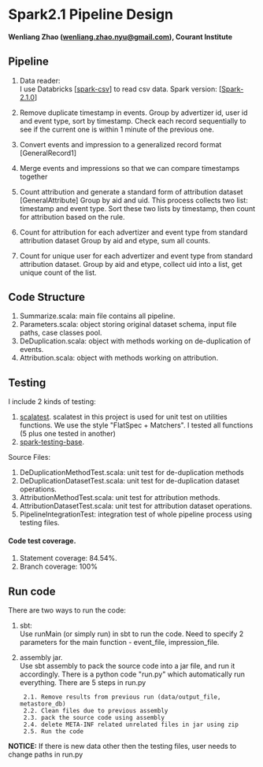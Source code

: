 # Spark2.1 Pipeline Design

#### Wenliang Zhao (wenliang.zhao.nyu@gmail.com), Courant Institute

## Pipeline
1. Data reader:  
	I use Databricks [[spark-csv](https://github.com/databricks/spark-csv)] to read csv data. Spark version: [[Spark-2.1.0](http://spark.apache.org/releases/spark-release-2-1-0.html)]
2. Remove duplicate timestamp in events. 
	Group by advertizer id, user id and event type, sort by timestamp. Check each record sequentially to see if the current one is within 1 minute of the previous one.	
3. Convert events and impression to a generalized record format [GeneralRecord1]
	
4. Merge events and impressions so that we can compare timestamps together
	
5. Count attribution and generate a standard form of attribution dataset [GeneralAttribute]
	Group by aid and uid. This process collects two list: timestamp and event type. Sort these two lists by timestamp, then count for attribution based on the rule.  

6. Count for attribution for each advertizer and event type from standard attribution dataset
	Group by aid and etype, sum all counts. 

7. Count for unique user for each advertizer and event type from standard attribution dataset. 
	Group by aid and etype, collect uid into a list, get unique count of the list.


## Code Structure
1. Summarize.scala: main file contains all pipeline.  
2. Parameters.scala: object storing original dataset schema, input file paths, case classes pool.   
3. DeDuplication.scala: object with methods working on de-duplication of events.  
4. Attribution.scala: object with methods working on attribution.  


## Testing
I include 2 kinds of testing:  
1) [scalatest](http://www.scalatest.org/). 
	scalatest in this project is used for unit test on utilities functions. We use the style "FlatSpec + Matchers". I tested all functions (5 plus one tested in another)  
2) [spark-testing-base](https://github.com/holdenk/spark-testing-base).    

Source Files:  
1. DeDuplicationMethodTest.scala: unit test for de-duplication methods   
2. DeDuplicationDatasetTest.scala: unit test for de-duplication dataset operations.  
3. AttributionMethodTest.scala: unit test for attribution methods.  
4. AttributionDatasetTest.scala: unit test for attribution dataset operations.  
5. PipelineIntegrationTest: integration test of whole pipeline process using testing files.  
  
#### Code test coverage. 
1. Statement coverage: 84.54%. 
2. Branch coverage: 100%
	

## Run code

There are two ways to run the code:

1. sbt:  
	Use runMain (or simply run) in sbt to run the code. Need to specify 2 parameters for the main function - event_file, impression_file.
2. assembly jar.   
	Use sbt assembly to pack the source code into a jar file, and run it accordingly.
	There is a python code "run.py" which automatically run everything. There are 5 steps in run.py
		
		2.1. Remove results from previous run (data/output_file, metastore_db)
		2.2. Clean files due to previous assembly
		2.3. pack the source code using assembly
		2.4. delete META-INF related unrelated files in jar using zip
		2.5. Run the code

**NOTICE:** If there is new data other then the testing files, user needs to change paths in run.py